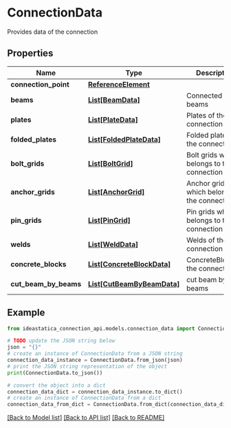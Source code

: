 # ConnectionData

Provides data of the connection

## Properties

Name | Type | Description | Notes
------------ | ------------- | ------------- | -------------
**connection_point** | [**ReferenceElement**](ReferenceElement.md) |  | [optional] 
**beams** | [**List[BeamData]**](BeamData.md) | Connected beams | [optional] 
**plates** | [**List[PlateData]**](PlateData.md) | Plates of the connection | [optional] 
**folded_plates** | [**List[FoldedPlateData]**](FoldedPlateData.md) | Folded plate of the connection | [optional] 
**bolt_grids** | [**List[BoltGrid]**](BoltGrid.md) | Bolt grids which belongs to the connection | [optional] 
**anchor_grids** | [**List[AnchorGrid]**](AnchorGrid.md) | Anchor grids which belongs to the connection | [optional] 
**pin_grids** | [**List[PinGrid]**](PinGrid.md) | Pin grids which belongs to the connection | [optional] 
**welds** | [**List[WeldData]**](WeldData.md) | Welds of the connection | [optional] 
**concrete_blocks** | [**List[ConcreteBlockData]**](ConcreteBlockData.md) | ConcreteBlocksof the connection | [optional] 
**cut_beam_by_beams** | [**List[CutBeamByBeamData]**](CutBeamByBeamData.md) | cut beam by beams | [optional] 

## Example

```python
from ideastatica_connection_api.models.connection_data import ConnectionData

# TODO update the JSON string below
json = "{}"
# create an instance of ConnectionData from a JSON string
connection_data_instance = ConnectionData.from_json(json)
# print the JSON string representation of the object
print(ConnectionData.to_json())

# convert the object into a dict
connection_data_dict = connection_data_instance.to_dict()
# create an instance of ConnectionData from a dict
connection_data_from_dict = ConnectionData.from_dict(connection_data_dict)
```
[[Back to Model list]](../README.md#documentation-for-models) [[Back to API list]](../README.md#documentation-for-api-endpoints) [[Back to README]](../README.md)


